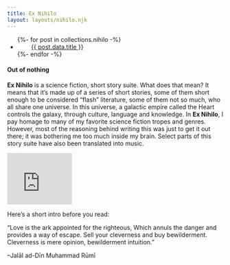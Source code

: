 ```yaml
---
title: Ex Nihilo
layout: layouts/nihilo.njk
---
```


<ul id="collectionList" class="">
{%- for post in collections.nihilo -%}
  <li><i style="margin-right:1rem;margin-left:1rem;color:#ff8c8c" class="fas fa-moon"></i><a href="{{ post.url | url }}">{{ post.data.title }}</a></li>
{%- endfor -%}
</ul>

<h4>Out of nothing</h4>

**Ex Nihilo** is a science fiction, short story suite. What does that mean? It means that it’s made up of a series of short stories, some of them short enough to be considered “flash” literature, some of them not so much, who all share one universe. In this universe, a galactic empire called the Heart controls the galaxy, through culture, language and knowledge. In **Ex Nihilo**, I pay homage to many of my favorite science fiction tropes and genres. However, most of the reasoning behind writing this was just to get it out there; it was bothering me too much inside my brain. Select parts of this story suite have also been translated into music.

<iframe style="border: 0; width: 30%; height: 120px;" src="https://bandcamp.com/EmbeddedPlayer/album=3293077651/size=large/bgcol=ffffff/linkcol=0687f5/tracklist=false/artwork=small/transparent=true/" seamless><a href="http://instar1.bandcamp.com/album/the-ex-nihilo-cycle">The **Ex Nihilo** Cycle by Instar</a></iframe>

Here’s a short intro before you read:

“Love is the ark appointed for the righteous,
Which annuls the danger and provides a way of escape.
Sell your cleverness and buy bewilderment.
Cleverness is mere opinion, bewilderment intuition.”

–Jalāl ad-Dīn Muhammad Rūmī
